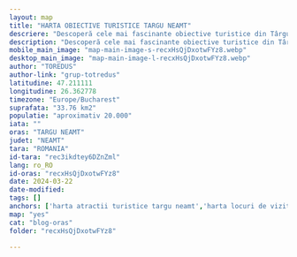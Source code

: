 ```yaml
---
layout: map
title: "HARTA OBIECTIVE TURISTICE TARGU NEAMT"
descriere: "Descoperă cele mai fascinante obiective turistice din Târgu Neamț cu ajutorul hărții noastre interactive! Planifică-ți vizita și explorează minunățiile istorice și naturale ale orașului."  
description: "Descoperă cele mai fascinante obiective turistice din Târgu Neamț cu ajutorul hărții noastre interactive! Planifică-ți vizita și explorează minunățiile istorice și naturale ale orașului." 
mobile_main_image: "map-main-image-s-recxHsQjDxotwFYz8.webp"
desktop_main_image: "map-main-image-l-recxHsQjDxotwFYz8.webp"
author: "TOREDUS"
author-link: "grup-totredus"
latitudine: 47.211111
longitudine: 26.362778
timezone: "Europe/Bucharest"
suprafata: "33.76 km2"
populatie: "aproximativ 20.000"
iata: ""
oras: "TARGU NEAMT"
judet: "NEAMT"
tara: "ROMANIA"
id-tara: "rec3ikdtey6DZnZml"
lang: ro_RO
id-oras: "recxHsQjDxotwFYz8"
date: 2024-03-22
date-modified: 
tags: []
anchors: ['harta atractii turistice targu neamt','harta locuri de vizitat in targu neamt','harta obiective turistice targu neamt']
map: "yes"
cat: "blog-oras"
folder: "recxHsQjDxotwFYz8"

---
```

